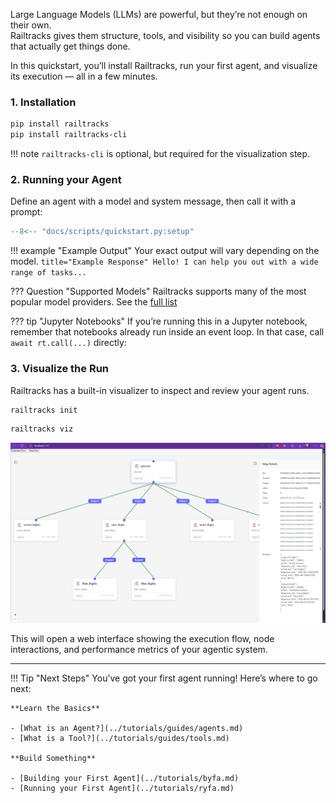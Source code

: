 Large Language Models (LLMs) are powerful, but they’re not enough on their own.  
Railtracks gives them structure, tools, and visibility so you can build agents that actually get things done.  

In this quickstart, you’ll install Railtracks, run your first agent, and visualize its execution — all in a few minutes.

### 1. Installation

```bash title="Install Library"
pip install railtracks
pip install railtracks-cli
```
!!! note 
    `railtracks-cli` is optional, but required for the visualization step. 


### 2. Running your Agent

Define an agent with a model and system message, then call it with a prompt:

```python
--8<-- "docs/scripts/quickstart.py:setup"
```

!!! example "Example Output"
    Your exact output will vary depending on the model.
    ``` title="Example Response"
    Hello! I can help you out with a wide range of tasks...
    ``` 

??? Question "Supported Models"
    Railtracks supports many of the most popular model providers. See the [full list](../llm_support/providers.md)

??? tip "Jupyter Notebooks"
    If you’re running this in a Jupyter notebook, remember that notebooks already run inside an event loop. In that case, call `await rt.call(...)` directly:
   
### 3. Visualize the Run
Railtracks has a built-in visualizer to inspect and review your agent runs. 

```bash title="Initialize Visualizer (Run Once)"
railtracks init
```

```bash title="Run Visualizer"
railtracks viz
```

![RailTracks Visualization](../assets/visualizer_photo.png)

This will open a web interface showing the execution flow, node interactions, and performance metrics of your agentic system.

----

!!! Tip "Next Steps"
    You’ve got your first agent running! Here’s where to go next:

    **Learn the Basics**
    
    - [What is an Agent?](../tutorials/guides/agents.md)
    - [What is a Tool?](../tutorials/guides/tools.md)
    
    **Build Something**

    - [Building your First Agent](../tutorials/byfa.md)
    - [Running your First Agent](../tutorials/ryfa.md)

